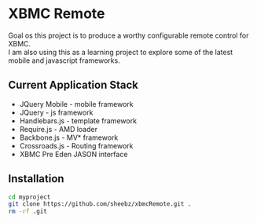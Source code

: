 XBMC Remote
====================
Goal os this project is to produce a worthy configurable remote control for XBMC.  
I am also using this as a learning project to explore some of the latest mobile and javascript frameworks.

## Current Application Stack ##
* JQuery Mobile - mobile framework
* JQuery - js framework
* Handlebars.js - template framework
* Require.js - AMD loader
* Backbone.js - MV* framework
* Crossroads.js - Routing framework
* XBMC Pre Eden JASON interface 


## Installation ##
``` bash
cd myproject
git clone https://github.com/sheebz/xbmcRemote.git .
rm -rf .git
```
